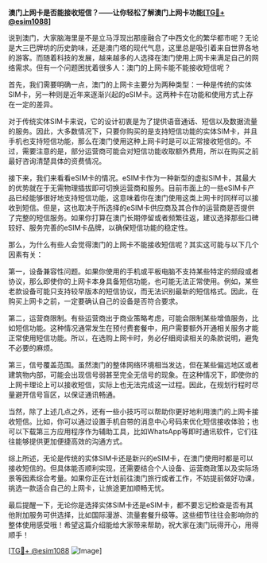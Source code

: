 **澳门上网卡是否能接收短信？——让你轻松了解澳门上网卡功能[[TG💪+ @esim1088](https://t.me/s/esim1088)]**

说到澳门，大家脑海里是不是立马浮现出那座融合了中西文化的繁华都市呢？无论是大三巴牌坊的历史韵味，还是澳门塔的现代气息，这里总是吸引着来自世界各地的游客。而随着科技的发展，越来越多的人选择在澳门使用上网卡来满足自己的网络需求。但有一个问题困扰着很多人：澳门的上网卡能不能接收短信呢？

首先，我们需要明确一点，澳门的上网卡主要分为两种类型：一种是传统的实体SIM卡，另一种则是近年来逐渐兴起的eSIM卡。这两种卡在功能和使用方式上存在一定的差异。

对于传统实体SIM卡来说，它的设计初衷是为了提供语音通话、短信以及数据流量的服务。因此，大多数情况下，只要你购买的是支持短信功能的实体SIM卡，并且手机也支持短信功能，那么在澳门使用这种上网卡时是可以正常接收短信的。不过，需要注意的是，部分运营商可能会对短信功能收取额外费用，所以在购买之前最好咨询清楚具体的资费情况。

接下来，我们来看看eSIM卡的情况。eSIM卡作为一种新型的虚拟SIM卡，其最大的优势就在于无需物理插拔即可切换运营商和服务。目前市面上的一些eSIM卡产品已经能够很好地支持短信功能，这意味着你在澳门使用这类上网卡时同样可以接收到短信。但是，这也取决于所选择的eSIM卡供应商及其合作的运营商是否提供了完整的短信服务。如果你打算在澳门长期停留或者频繁往返，建议选择那些口碑较好、服务完善的eSIM卡品牌，以确保短信功能的稳定性。

那么，为什么有些人会觉得澳门的上网卡不能接收短信呢？其实这可能与以下几个因素有关：

第一，设备兼容性问题。如果你使用的手机或平板电脑不支持某些特定的频段或者协议，那么即使你的上网卡本身具备短信功能，也可能无法正常使用。例如，某些老款设备可能只支持较早版本的短信协议，而无法识别最新的短信格式。因此，在购买上网卡之前，一定要确认自己的设备是否符合要求。

第二，运营商限制。有些运营商出于商业策略考虑，可能会限制某些增值服务，比如短信功能。这种情况通常发生在预付费套餐中，用户需要额外开通相关服务才能正常使用短信功能。所以，在选购上网卡时，务必仔细阅读相关的条款说明，避免不必要的麻烦。

第三，信号覆盖范围。虽然澳门的整体网络环境相当发达，但在某些偏远地区或者建筑物内部，可能会出现信号弱甚至完全无信号的现象。在这种情况下，即使你的上网卡理论上可以接收短信，实际上也无法完成这一过程。因此，在规划行程时尽量避开信号盲区，以保证通讯畅通。

当然，除了上述几点之外，还有一些小技巧可以帮助你更好地利用澳门的上网卡接收短信。比如，你可以通过设置手机自带的消息中心号码来优化短信接收体验；也可以下载第三方应用程序作为辅助工具，比如WhatsApp等即时通讯软件，它们往往能够提供更加便捷高效的沟通方式。

综上所述，无论是传统的实体SIM卡还是新兴的eSIM卡，在澳门使用时都是可以接收短信的。但具体能否顺利实现，还需要结合个人设备、运营商政策以及实际场景等因素综合考量。如果你正在计划前往澳门旅行或者工作，不妨提前做好功课，挑选一款适合自己的上网卡，让旅途更加顺畅无忧。

最后提醒一下，无论你是选择实体SIM卡还是eSIM卡，都不要忘记检查是否有其他附加服务可供选择，比如国际漫游、流量套餐升级等。这些细节往往会影响你的整体使用感受哦！希望这篇介绍能给大家带来帮助，祝大家在澳门玩得开心，用得顺手！

[[TG💪+ @esim1088](https://t.me/s/esim1088) ![Image](https://i.postimg.cc/4NQfJmqS/Snipaste-2025-05-13-00-14-12.png)]